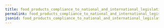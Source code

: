 ```yaml
---
title: food_products_compliance_to_national_and_international_legislation
permalink: food_products_compliance_to_national_and_international_legislation.html
jsonid: food_products_compliance_to_national_and_international_legislation
---
```

